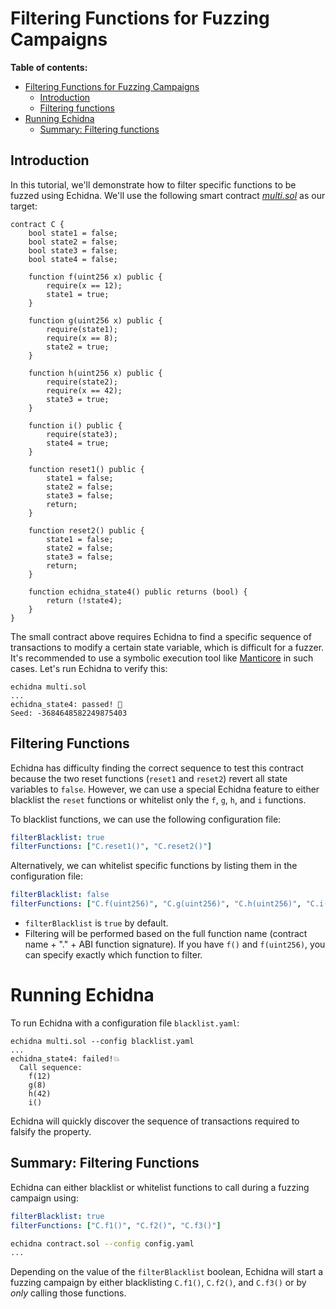 # Filtering Functions for Fuzzing Campaigns

**Table of contents:**

- [Filtering Functions for Fuzzing Campaigns](#filtering-functions-for-fuzzing-campaigns)
  - [Introduction](#introduction)
  - [Filtering functions](#filtering-functions)
- [Running Echidna](#running-echidna)
  - [Summary: Filtering functions](#summary-filtering-functions)

## Introduction

In this tutorial, we'll demonstrate how to filter specific functions to be fuzzed using Echidna. We'll use the following smart contract _[multi.sol](https://github.com/crytic/building-secure-contracts/blob/master/program-analysis/echidna/example/multi.sol)_ as our target:

```solidity
contract C {
    bool state1 = false;
    bool state2 = false;
    bool state3 = false;
    bool state4 = false;

    function f(uint256 x) public {
        require(x == 12);
        state1 = true;
    }

    function g(uint256 x) public {
        require(state1);
        require(x == 8);
        state2 = true;
    }

    function h(uint256 x) public {
        require(state2);
        require(x == 42);
        state3 = true;
    }

    function i() public {
        require(state3);
        state4 = true;
    }

    function reset1() public {
        state1 = false;
        state2 = false;
        state3 = false;
        return;
    }

    function reset2() public {
        state1 = false;
        state2 = false;
        state3 = false;
        return;
    }

    function echidna_state4() public returns (bool) {
        return (!state4);
    }
}
```

The small contract above requires Echidna to find a specific sequence of transactions to modify a certain state variable, which is difficult for a fuzzer. It's recommended to use a symbolic execution tool like [Manticore](https://github.com/trailofbits/manticore) in such cases. Let's run Echidna to verify this:

```
echidna multi.sol
...
echidna_state4: passed! 🎉
Seed: -3684648582249875403
```

## Filtering Functions

Echidna has difficulty finding the correct sequence to test this contract because the two reset functions (`reset1` and `reset2`) revert all state variables to `false`. However, we can use a special Echidna feature to either blacklist the `reset` functions or whitelist only the `f`, `g`, `h`, and `i` functions.

To blacklist functions, we can use the following configuration file:

```yaml
filterBlacklist: true
filterFunctions: ["C.reset1()", "C.reset2()"]
```

Alternatively, we can whitelist specific functions by listing them in the configuration file:

```yaml
filterBlacklist: false
filterFunctions: ["C.f(uint256)", "C.g(uint256)", "C.h(uint256)", "C.i()"]
```

- `filterBlacklist` is `true` by default.
- Filtering will be performed based on the full function name (contract name + "." + ABI function signature). If you have `f()` and `f(uint256)`, you can specify exactly which function to filter.

# Running Echidna

To run Echidna with a configuration file `blacklist.yaml`:

```
echidna multi.sol --config blacklist.yaml
...
echidna_state4: failed!💥
  Call sequence:
    f(12)
    g(8)
    h(42)
    i()
```

Echidna will quickly discover the sequence of transactions required to falsify the property.

## Summary: Filtering Functions

Echidna can either blacklist or whitelist functions to call during a fuzzing campaign using:

```yaml
filterBlacklist: true
filterFunctions: ["C.f1()", "C.f2()", "C.f3()"]
```

```bash
echidna contract.sol --config config.yaml
...
```

Depending on the value of the `filterBlacklist` boolean, Echidna will start a fuzzing campaign by either blacklisting `C.f1()`, `C.f2()`, and `C.f3()` or by _only_ calling those functions.
